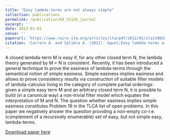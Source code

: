 ```yaml
---
title: "Easy lambda-terms are not always simple"
collection: publications
permalink: /publication/04_CS12b_journal
excerpt: ''
date: 2012-01-01
venue: ''
paperurl: 'https://www.rairo-ita.org/articles/ita/pdf/2012/02/ita110020.pdf'
citation: 'Carraro A. and Salibra A. (2012). &quot;Easy lambda-terms are not always simple&quot;. RAIRO-ITA vol. 46(2)'
---
```

A closed lambda-term M is easy if, for any other closed term N, the lambda theory generated by M = N is consistent. Recently, it has been introduced a general technique to prove the easiness of lambda-terms through the semantical notion of simple easiness. Simple easiness implies easiness and allows to prove consistency results via construction of suitable filter models of lambda-calculus living in the category of complete partial orderings: given a simple easy term M and an arbitrary closed term N, it is possible to build (in a canonical way) a non-trivial filter model which equates the interpretation of M and N. The question whether easiness implies simple easiness constitutes Problem 19 in the TLCA list of open problems. In this paper we negatively answer the question providing a non-empty co-r.e. (complement of a recursively enumerable) set of easy, but not simple easy, lambda-terms.

[Download paper here](https://www.rairo-ita.org/articles/ita/pdf/2012/02/ita110020.pdf)